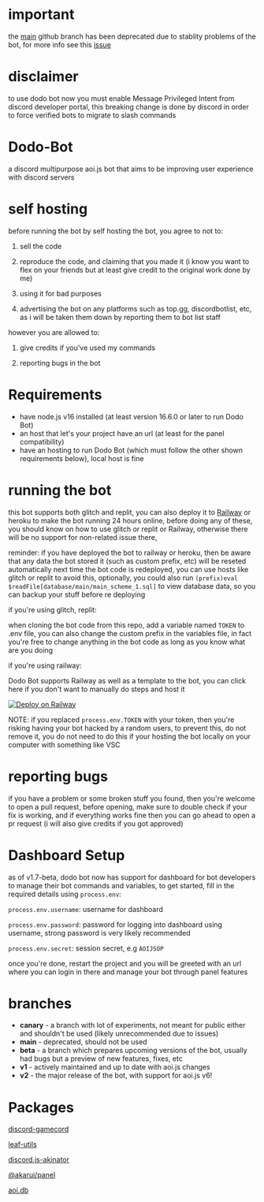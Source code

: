 # important
the [main](https://github.com/DodoGames7/Dodo-Bot/tree/main) github branch has been deprecated due to stablity problems of the bot, for more info see this [issue](https://github.com/DodoGames7/Dodo-Bot/issues/3)

# disclaimer
to use dodo bot now you must enable Message Privileged Intent from discord developer portal, this breaking change is done by discord in order to force verified bots to migrate to slash commands

# Dodo-Bot
a discord multipurpose aoi.js bot that aims to be improving user experience with discord servers

# self hosting
before running the bot by self hosting the bot, you agree to not to:

1. sell the code

2. reproduce the code, and claiming that you made it (i know you want to flex on your friends but at least give credit to the original work done by me)

3. using it for bad purposes

4. advertising the bot on any platforms such as top.gg, discordbotlist, etc, as i will be taken them down by reporting them to bot list staff

however you are allowed to:

1. give credits if you've used my commands

2. reporting bugs in the bot

# Requirements
- have node.js v16 installed (at least version 16.6.0 or later to run Dodo Bot)
- an host that let's your project have an url (at least for the panel compatibility)
- have an hosting to run Dodo Bot (which must follow the other shown requirements below), local host is fine

# running the bot
this bot supports both glitch and replit, you can also deploy it to [Railway](https://railway.app) or heroku to make the bot running 24 hours online, before doing any of these, you should know on how to use glitch or replit or Railway, otherwise there will be no support for non-related issue there,

reminder: if you have deployed the bot to railway or heroku, then be aware that any data the bot stored it (such as custom prefix, etc) will be reseted automatically next time the bot code is redeployed, you can use hosts like glitch or replit to avoid this, optionally, you could also run `(prefix)eval $readFile[database/main/main_scheme_1.sql]` to view database data, so you can backup your stuff before re deploying

if you're using glitch, replit:

when cloning the bot code from this repo, add a variable named `TOKEN` to .env file, you can also change the custom prefix in the variables file, in fact you're free to change anything in the bot code as long as you know what are you doing

if you're using railway:

Dodo Bot supports Railway as well as a template to the bot, you can click here if you don't want to manually do steps and host it

[![Deploy on Railway](https://railway.app/button.svg)](https://railway.app/new/template/O6clYk?referralCode=88DGWn)


NOTE: if you replaced `process.env.TOKEN` with your token, then you're risking having your bot hacked by a random users, to prevent this, do not remove it, you do not need to do this if your hosting the bot locally on your computer with something like VSC

# reporting bugs
if you have a problem or some broken stuff you found, then you're welcome to open a pull request, before opening, make sure to double check if your fix is working, and if everything works fine then you can go ahead to open a pr request (i will also give credits if you got approved)

# Dashboard Setup
as of v1.7-beta, dodo bot now has support for dashboard for bot developers to manage their bot commands and variables, to get started, fill in the required details using `process.env`:

`process.env.username`: username for dashboard

`process.env.password`: password for logging into dashboard using username, strong password is very likely recommended

`process.env.secret`: session secret, e.g `AOIJSOP`

once you're done, restart the project and you will be greeted with an url where you can login in there and manage your bot through panel features


# branches
* **canary** - a branch with lot of experiments, not meant for public either and shouldn't be used (likely unrecommended due to issues)
* **main** - deprecated, should not be used
* **beta** - a branch which prepares upcoming versions of the bot, usually had bugs but a preview of new features, fixes, etc
* **v1** - actively maintained and up to date with aoi.js changes
* **v2** - the major release of the bot, with support for aoi.js v6!

# Packages

[discord-gamecord](https://www.npmjs.com/package/discord-gamecord)

[leaf-utils](https://www.npmjs.com/package/leaf-utils)

[discord.js-akinator](https://www.npmjs.com/package/discord.js-akinator)

[@akarui/panel](https://github.com/AkaruiDevelopment/panel)

[aoi.db](https://github.com/Leref/aoi.db)



